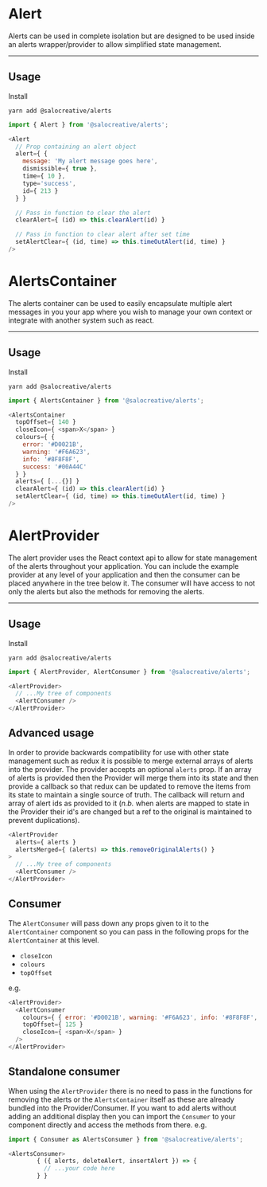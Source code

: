# Alert

Alerts can be used in complete isolation but are designed to be used inside an alerts wrapper/provider to allow simplified state management.

---

## Usage

Install

```
yarn add @salocreative/alerts
```

```javascript
import { Alert } from '@salocreative/alerts';
```

```javascript
<Alert
  // Prop containing an alert object
  alert={ {
    message: 'My alert message goes here',
    dismissible={ true },
    time={ 10 },
    type='success',
    id={ 213 }
  } }

  // Pass in function to clear the alert
  clearAlert={ (id) => this.clearAlert(id) }

  // Pass in function to clear alert after set time
  setAlertClear={ (id, time) => this.timeOutAlert(id, time) }
/>
```

# AlertsContainer

The alerts container can be used to easily encapsulate multiple alert messages in you your app where you wish to manage your own context or integrate with another system such as react.

---

## Usage

Install

```
yarn add @salocreative/alerts
```

```javascript
import { AlertsContainer } from '@salocreative/alerts';
```

```javascript
<AlertsContainer
  topOffset={ 140 }
  closeIcon={ <span>X</span> }
  colours={ {
    error: '#D0021B',
    warning: '#F6A623',
    info: '#8F8F8F',
    success: '#00A44C'
  } }
  alerts={ [...{}] }
  clearAlert={ (id) => this.clearAlert(id) }
  setAlertClear={ (id, time) => this.timeOutAlert(id, time) }
/>
```

# AlertProvider

The alert provider uses the React context api to allow for state management of the alerts throughout your application. You can include the example provider at any level of your application and then the consumer can be placed anywhere in the tree below it. The consumer will have access to not only the alerts but also the methods for removing the alerts. 

---

## Usage

Install

```
yarn add @salocreative/alerts
```

```javascript
import { AlertProvider, AlertConsumer } from '@salocreative/alerts';
```

```javascript
<AlertProvider>
  // ...My tree of components
  <AlertConsumer />
</AlertProvider>
```

## Advanced usage

In order to provide backwards compatibility for use with other state management such as redux it is possible to merge external arrays of alerts into the provider. The provider accepts an optional `alerts` prop. If an array of alerts is provided then the Provider will merge them into its state and then provide a callback so that redux can be updated to remove the items from its state to maintain a single source of truth. The callback will return and array of alert ids as provided to it (*n.b.* when alerts are mapped to state in the Provider their id's are changed but a ref to the original is maintained to prevent duplications).

```javascript
<AlertProvider
  alerts={ alerts }
  alertsMerged={ (alerts) => this.removeOriginalAlerts() }
>
  // ...My tree of components
  <AlertConsumer />
</AlertProvider>
```

## Consumer

The `AlertConsumer` will pass down any props given to it to the `AlertContainer` component so you can pass in the following props for the `AlertContainer` at this level.

- `closeIcon`
- `colours`
- `topOffset`

e.g.

```javascript
<AlertProvider>
  <AlertConsumer
    colours={ { error: '#D0021B', warning: '#F6A623', info: '#8F8F8F', success: '#00A44C' } }
    topOffset={ 125 }
    closeIcon={ <span>X</span> }
  />
</AlertProvider>
```

## Standalone consumer

When using the `AlertProvider` there is no need to pass in the functions for removing the alerts or the `AlertsContainer` itself as these are already bundled into the Provider/Consumer. If you want to add alerts without adding an additional display then you can import the `Consumer` to your component directly and access the methods from there. e.g.

```javascript
import { Consumer as AlertsConsumer } from '@salocreative/alerts';

<AlertsConsumer>
        { ({ alerts, deleteAlert, insertAlert }) => {
          // ...your code here
        } }
```
